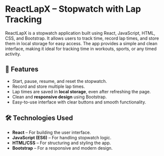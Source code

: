 # ReactLapX – Stopwatch with Lap Tracking  

ReactLapX is a stopwatch application built using React, JavaScript, HTML, CSS, and Bootstrap. It allows users to track time, record lap times, and store them in local storage for easy access. The app provides a simple and clean interface, making it ideal for tracking time in workouts, sports, or any timed activity.  

## 📌 Features  
- Start, pause, resume, and reset the stopwatch.  
- Record and store multiple lap times.  
- Lap times are saved in **local storage**, even after refreshing the page.  
- Clean and **responsive design** using Bootstrap.  
- Easy-to-use interface with clear buttons and smooth functionality.  

## 🛠️ Technologies Used  
- **React** – For building the user interface.  
- **JavaScript (ES6)** – For handling stopwatch logic.  
- **HTML/CSS** – For structuring and styling the app.  
- **Bootstrap** – For a responsive and modern design.  
